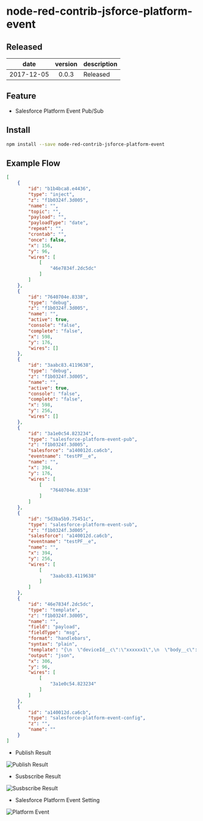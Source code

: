 # node-red-contrib-jsforce-platform-event

## Released

|date|version|description|
|:--:|:--:|:--|
|2017-12-05|0.0.3|Released|

## Feature

- Salesforce Platform Event Pub/Sub

## Install

```bash
npm install --save node-red-contrib-jsforce-platform-event
```

## Example Flow

```json
[
    {
        "id": "b1b4bca8.e4436",
        "type": "inject",
        "z": "f1b0324f.3d005",
        "name": "",
        "topic": "",
        "payload": "",
        "payloadType": "date",
        "repeat": "",
        "crontab": "",
        "once": false,
        "x": 156,
        "y": 96,
        "wires": [
            [
                "46e7834f.2dc5dc"
            ]
        ]
    },
    {
        "id": "7640704e.8338",
        "type": "debug",
        "z": "f1b0324f.3d005",
        "name": "",
        "active": true,
        "console": "false",
        "complete": "false",
        "x": 598,
        "y": 176,
        "wires": []
    },
    {
        "id": "3aabc83.4119638",
        "type": "debug",
        "z": "f1b0324f.3d005",
        "name": "",
        "active": true,
        "console": "false",
        "complete": "false",
        "x": 598,
        "y": 256,
        "wires": []
    },
    {
        "id": "3a1e0c54.823234",
        "type": "salesforce-platform-event-pub",
        "z": "f1b0324f.3d005",
        "salesforce": "a140012d.ca6cb",
        "eventname": "testPF__e",
        "name": "",
        "x": 394,
        "y": 176,
        "wires": [
            [
                "7640704e.8338"
            ]
        ]
    },
    {
        "id": "5d3ba5b9.75451c",
        "type": "salesforce-platform-event-sub",
        "z": "f1b0324f.3d005",
        "salesforce": "a140012d.ca6cb",
        "eventname": "testPF__e",
        "name": "",
        "x": 394,
        "y": 256,
        "wires": [
            [
                "3aabc83.4119638"
            ]
        ]
    },
    {
        "id": "46e7834f.2dc5dc",
        "type": "template",
        "z": "f1b0324f.3d005",
        "name": "",
        "field": "payload",
        "fieldType": "msg",
        "format": "handlebars",
        "syntax": "plain",
        "template": "{\n  \"deviceId__c\":\"xxxxxx1\",\n  \"body__c\": \"{\\\"ke1\\\":\\\"val1\\\",\\\"key2\\\":\\\"val2\\\"}\",\n  \"timestamp__c\": 1512442614321,\n  \"isDeath__c\" : false\n}",
        "output": "json",
        "x": 306,
        "y": 96,
        "wires": [
            [
                "3a1e0c54.823234"
            ]
        ]
    },
    {
        "id": "a140012d.ca6cb",
        "type": "salesforce-platform-event-config",
        "z": "",
        "name": ""
    }
]
```

- Publish Result

![Publish Result](https://github.com/high-u/node-red-contrib-salesforce-platform-event/raw/master/screenshots/publish-result.png)

- Susbscribe Result

![Susbscribe Result](https://github.com/high-u/node-red-contrib-salesforce-platform-event/raw/master/screenshots/subscribe-result.png)

- Salesforce Platform Event Setting

![Platform Event](https://github.com/high-u/node-red-contrib-salesforce-platform-event/raw/master/screenshots/platform-event.png)


